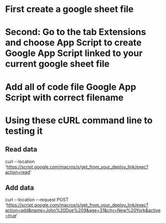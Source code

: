 # First create a google sheet file

# Second: Go to the tab Extensions and choose App Script to create Google App Script linked to your current google sheet file

# Add all of code file Google App Script with correct filename

# Using these cURL command line to testing it

## Read data

curl --location 'https://script.google.com/macros/s/get_from_your_deploy_link/exec?action=read'

## Add data

curl --location --request POST 'https://script.google.com/macros/s/get_from_your_deploy_link/exec?action=add&name=John%20Doe%209&age=31&city=New%20York&active=true'

